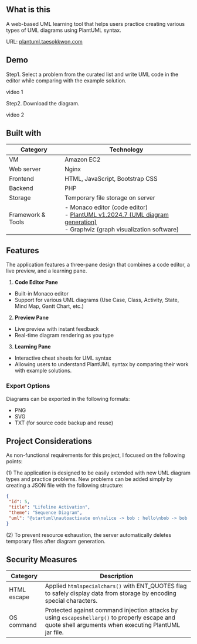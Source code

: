 ## What is this

A web-based UML learning tool that helps users practice creating various types of UML diagrams using PlantUML syntax.   

URL: [plantuml.taesokkwon.com](https://plantuml.taesokkwon.com)

## Demo

Step1. Select a problem from the curated list and write UML code in the editor while comparing with the example solution.

video 1

Step2. Download the diagram.

video 2


## Built with

| **Category**      | **Technology**                                                                                                                                               |
|-------------------|--------------------------------------------------------------------------------------------------------------------------------------------------------------|
| VM                | Amazon EC2                                                                                                                                                   |
| Web server        | Nginx                                                                                                                                                        |
| Frontend          | HTML, JavaScript, Bootstrap CSS                                                                                                                              |
| Backend           | PHP                                                                                                                                                          |
| Storage           | Temporary file storage on server                                                                                                                             |
| Framework & Tools | - Monaco editor (code editor)<br>- [PlantUML v1.2024.7 (UML diagram generation)](https://plantuml.com/download)<br>- Graphviz (graph visualization software) |

## Features

The application features a three-pane design that combines a code editor, a live preview, and a learning pane.

1. **Code Editor Pane**
- Built-in Monaco editor
- Support for various UML diagrams (Use Case, Class, Activity, State, Mind Map, Gantt Chart, etc.)

2. **Preview Pane**
- Live preview with instant feedback
- Real-time diagram rendering as you type

3. **Learning Pane**
- Interactive cheat sheets for UML syntax
- Allowing users to understand PlantUML syntax by comparing their work with example solutions.

### Export Options

Diagrams can be exported in the following formats:
- PNG
- SVG
- TXT (for source code backup and reuse)

## Project Considerations

As non-functional requirements for this project, I focused on the following points:

(1) The application is designed to be easily extended with new UML diagram types and practice problems. New problems can be added simply by creating a JSON file with the following structure:

```json
{
 "id": 5,
 "title": "Lifeline Activation",
 "theme": "Sequence Diagram",
 "uml": "@startuml\nautoactivate on\nalice -> bob : hello\nbob -> bob : self call\nbill -> bob #005500 : hello from thread 2\nbob -> george ** : create\nreturn done in thread 2\nreturn rc\nbob -> george !! : delete\nreturn success\n@enduml"
}
```

(2) To prevent resource exhaustion, the server automatically deletes temporary files after diagram generation.

## Security Measures


| **Category** | **Description**                                                                                                                                        |
|--------------|--------------------------------------------------------------------------------------------------------------------------------------------------------|
| HTML escape  | Applied `htmlspecialchars()` with ENT_QUOTES flag to safely display data from storage by encoding special characters.                                  |
| OS command   | Protected against command injection attacks by using `escapeshellarg()` to properly escape and quote shell arguments when executing PlantUML jar file. |


